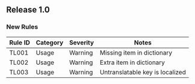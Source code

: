 ## Release 1.0

### New Rules

 Rule ID | Category | Severity | Notes                           
---------|----------|----------|---------------------------------
 TL001   | Usage    | Warning  | Missing item in dictionary      
 TL002   | Usage    | Warning  | Extra item in dictionary        
 TL003   | Usage    | Warning  | Untranslatable key is localized 
